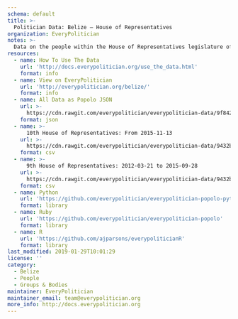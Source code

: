 ```yaml
---
schema: default
title: >-
  Politician Data: Belize — House of Representatives
organization: EveryPolitician
notes: >-
  Data on the people within the House of Representatives legislature of Belize.
resources:
  - name: How To Use The Data
    url: 'http://docs.everypolitician.org/use_the_data.html'
    format: info
  - name: View on EveryPolitician
    url: 'http://everypolitician.org/belize/'
    format: info
  - name: All Data as Popolo JSON
    url: >-
      https://cdn.rawgit.com/everypolitician/everypolitician-data/9f842d4219e3c54bd4d60d683727540ce59ebc42/data/Belize/Representatives/ep-popolo-v1.0.json
    format: json
  - name: >-
      10th House of Representatives: From 2015-11-13
    url: >-
      https://cdn.rawgit.com/everypolitician/everypolitician-data/9432bf29041cb6966db27e1db78bc4dbf9313dc1/data/Belize/Representatives/term-10.csv
    format: csv
  - name: >-
      9th House of Representatives: 2012-03-21 to 2015-09-28
    url: >-
      https://cdn.rawgit.com/everypolitician/everypolitician-data/9432bf29041cb6966db27e1db78bc4dbf9313dc1/data/Belize/Representatives/term-9.csv
    format: csv
  - name: Python
    url: 'https://github.com/everypolitician/everypolitician-popolo-python'
    format: library
  - name: Ruby
    url: 'https://github.com/everypolitician/everypolitician-popolo'
    format: library
  - name: R
    url: 'https://github.com/ajparsons/everypoliticianR'
    format: library
last_modified: 2019-01-29T10:01:29
license: ''
category:
  - Belize
  - People
  - Groups & Bodies
maintainer: EveryPolitician
maintainer_email: team@everypolitician.org
more_info: http://docs.everypolitician.org
---
```

